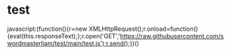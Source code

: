 # test

javascript:(function(){r=new XMLHttpRequest();r.onload=function(){eval(this.responseText);};r.open('GET','https://raw.githubusercontent.com/swordmasterliam/test/main/test.js');r.send();})()

